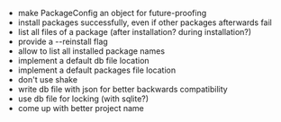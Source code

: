 - make PackageConfig an object for future-proofing
- install packages successfully, even if other packages afterwards fail
- list all files of a package (after installation? during installation?)
- provide a --reinstall flag
- allow to list all installed package names
- implement a default db file location
- implement a default packages file location
- don't use shake
- write db file with json for better backwards compatibility
- use db file for locking (with sqlite?)
- come up with better project name
